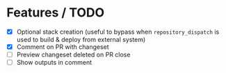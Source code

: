 # Features / TODO

- [x] Optional stack creation (useful to bypass when `repository_dispatch` is used to build & deploy from external system)
- [x] Comment on PR with changeset
- [ ] Preview changeset deleted on PR close
- [ ] Show outputs in comment
